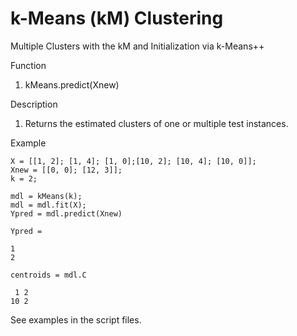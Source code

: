 # k-Means (kM) Clustering
Multiple Clusters with the kM and Initialization via k-Means++

Function
1. kMeans.predict(Xnew)

Description
1. Returns the estimated clusters of one or multiple test instances.

Example

    X = [[1, 2]; [1, 4]; [1, 0];[10, 2]; [10, 4]; [10, 0]];
    Xnew = [[0, 0]; [12, 3]];
    k = 2;

    mdl = kMeans(k);
    mdl = mdl.fit(X);
    Ypred = mdl.predict(Xnew)

    Ypred =

    1
    2

    centroids = mdl.C

     1 2
    10 2

See examples in the script files.
